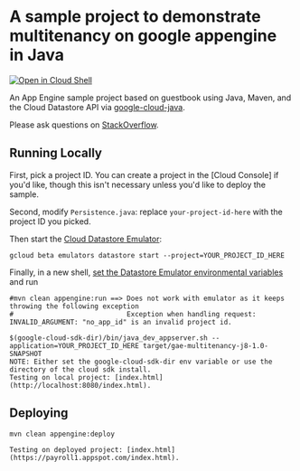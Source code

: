 # A sample project to demonstrate multitenancy on google appengine in Java

<a href="https://console.cloud.google.com/cloudshell/open?git_repo=https://github.com/GoogleCloudPlatform/java-docs-samples&page=editor&open_in_editor=appengine-java8/guestbook-cloud-datastore/README.md">
<img alt="Open in Cloud Shell" src ="http://gstatic.com/cloudssh/images/open-btn.png"></a>

An App Engine sample project based on guestbook using Java, Maven, and the Cloud Datastore API via
[google-cloud-java](https://github.com/GoogleCloudPlatform/google-cloud-java).

Please ask questions on [StackOverflow](http://stackoverflow.com/questions/tagged/google-app-engine).

## Running Locally

First, pick a project ID. You can create a project in the [Cloud Console] if you'd like, though this
isn't necessary unless you'd like to deploy the sample.

Second, modify `Persistence.java`: replace `your-project-id-here` with the project ID you picked.

Then start the [Cloud Datastore Emulator](https://cloud.google.com/datastore/docs/tools/datastore-emulator):

    gcloud beta emulators datastore start --project=YOUR_PROJECT_ID_HERE

Finally, in a new shell, [set the Datastore Emulator environmental variables](https://cloud.google.com/datastore/docs/tools/datastore-emulator#setting_environment_variables)
and run

    #mvn clean appengine:run ==> Does not work with emulator as it keeps throwing the following exception 
    #                            Exception when handling request: INVALID_ARGUMENT: "no_app_id" is an invalid project id.

    $(google-cloud-sdk-dir)/bin/java_dev_appserver.sh --application=YOUR_PROJECT_ID_HERE target/gae-multitenancy-j8-1.0-SNAPSHOT
    NOTE: Either set the google-cloud-sdk-dir env variable or use the directory of the cloud sdk install.
    Testing on local project: [index.html](http://localhost:8080/index.html).
## Deploying

    mvn clean appengine:deploy

    Testing on deployed project: [index.html](https://payroll1.appspot.com/index.html).


